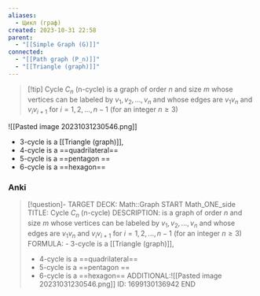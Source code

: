 ```yaml
---
aliases:
  - Цикл (граф)
created: 2023-10-31 22:58
parent:
  - "[[Simple Graph (G)]]"
connected:
  - "[[Path graph (P_n)]]"
  - "[[Triangle (graph)]]"
---
```


> [!tip] Cycle $C_n$ (n-cycle)
> is a graph of order $n$ and size $m$ whose vertices can be labeled by $v_1, v_2, . . . , v_n$ and whose edges are $v_1v_n$ and $v_iv_{i+1}$ for $i = 1,2,...,n−1$ (for an integer $n ≥ 3$)

![[Pasted image 20231031230546.png]]
- 3-cycle is a [[Triangle (graph)]], 
- 4-cycle is a ==quadrilateral==
- 5-cycle is a ==pentagon ==
- 6-cycle is a ==hexagon==




### Anki
> [!question]-
TARGET DECK: Math::Graph
START
Math_ONE_side
TITLE: Cycle $C_n$ (n-cycle) 
DESCRIPTION: is a graph of order $n$ and size $m$ whose vertices can be labeled by $v_1, v_2, . . . , v_n$ and whose edges are $v_1v_n$ and $v_iv_{i+1}$ for $i = 1,2,...,n−1$ (for an integer $n ≥ 3$)
FORMULA: - 3-cycle is a [[Triangle (graph)]], 
> - 4-cycle is a ==quadrilateral==
> - 5-cycle is a ==pentagon ==
> - 6-cycle is a ==hexagon==
ADDITIONAL:![[Pasted image 20231031230546.png]]
ID: 1699130136942
END







